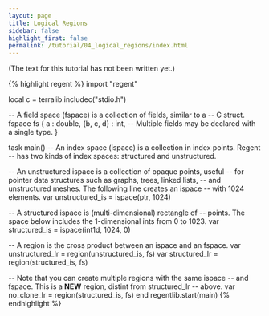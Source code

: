 ```yaml
---
layout: page
title: Logical Regions
sidebar: false
highlight_first: false
permalink: /tutorial/04_logical_regions/index.html
---
```


(The text for this tutorial has not been written yet.)

{% highlight regent %}
import "regent"

local c = terralib.includec("stdio.h")

-- A field space (fspace) is a collection of fields, similar to a
-- C struct.
fspace fs {
  a : double,
  {b, c, d} : int, -- Multiple fields may be declared with a single type.
}

task main()
  -- An index space (ispace) is a collection in index points. Regent
  -- has two kinds of index spaces: structured and unstructured.

  -- An unstructured ispace is a collection of opaque points, useful
  -- for pointer data structures such as graphs, trees, linked lists,
  -- and unstructured meshes. The following line creates an ispace
  -- with 1024 elements.
  var unstructured_is = ispace(ptr, 1024)

  -- A structured ispace is (multi-dimensional) rectangle of
  -- points. The space below includes the 1-dimensional ints from 0 to 1023.
  var structured_is = ispace(int1d, 1024, 0)

  -- A region is the cross product between an ispace and an fspace.
  var unstructured_lr = region(unstructured_is, fs)
  var structured_lr = region(structured_is, fs)

  -- Note that you can create multiple regions with the same ispace
  -- and fspace. This is a **NEW** region, distint from structured_lr
  -- above.
  var no_clone_lr = region(structured_is, fs)
end
regentlib.start(main)
{% endhighlight %}
